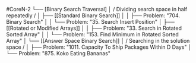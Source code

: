 #CoreN-2
└── [Binary Search Traversal]
    │   / Dividing search space in half repeatedly /
    │
    ├── [[Standard Binary Search]]
    │   │   ├── Problem: "704. Binary Search"
    │   │   └── Problem: "35. Search Insert Position"
    │
    ├── [[Rotated or Modified Arrays]]
    │   │   ├── Problem: "33. Search in Rotated Sorted Array"
    │   │   └── Problem: "153. Find Minimum in Rotated Sorted Array"
    │
    └── [[Answer Space Binary Search]]
        │   / Searching in the solution space /
        │   ├── Problem: "1011. Capacity To Ship Packages Within D Days"
        │   └── Problem: "875. Koko Eating Bananas"